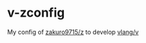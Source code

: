 # v-zconfig

My config of [zakuro9715/z](https://github.com/zakuro9715/z) to develop [vlang/v](https://github.com/vlang/v)
